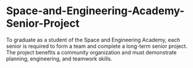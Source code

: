 # Space-and-Engineering-Academy-Senior-Project
To graduate as a student of the Space and Engineering Academy, each senior is required to form a team and complete a long-term senior project. The project benefits a community organization and must demonstrate planning, engineering, and teamwork skills.
